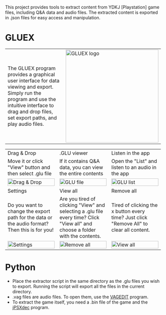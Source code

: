 This project provides tools to extract content from YDKJ [Playstation] game files, including Q&A data and audio files. The extracted content is exported in .json files for easy access and manipulation.

# GLUEX
<table>
  <tr>
    <td>
      The GLUEX program provides a graphical user interface for data viewing and export. Simply run the program and use the intuitive interface to drag and drop files, set export paths, and play audio files.
    </td>
    <td>
      <img src="https://github.com/dedz212/ydkjpsx-master/assets/75216495/422289f0-2917-4463-a868-8521a3a52b8b" alt="GLUEX logo" width="300"/>
    </td>
  </tr>
</table>

<table style="width: 100%;">
  <tr>
    <td style="width: 33%;">
      Drag & Drop
    </td>
    <td style="width: 33%;">
      .GLU viewer
    </td>
    <td style="width: 33%;">
      Listen in the app
    </td>
  </tr>
  <tr>
    <td style="width: 33%;">
      Move it or click "View" button and then select .glu file
    </td>
    <td style="width: 33%;">
      If it contains Q&A data, you can view the entire contents
    </td>
    <td style="width: 33%;">
      Open the "List" and listen to an audio in the app
    </td>
  </tr>
  <tr>
    <td style="width: 33%;">
      <img src="https://github.com/dedz212/ydkjpsx-master/assets/75216495/c706969e-bd58-45bf-a604-9297bd63dce2" alt="Drag & Drop" width="100%"/>
    </td>
    <td style="width: 33%;">
      <img src="https://github.com/dedz212/ydkjpsx-master/assets/75216495/0531c59f-0a19-4521-a773-ef2f344b6ff9" alt="GLU file" width="100%"/>
    </td>
    <td style="width: 33%;">
      <img src="https://github.com/dedz212/ydkjpsx-master/assets/75216495/7b1e63d3-5130-42b3-b7b2-9ce4fd0c6d85" alt="GLU list" width="100%"/>
    </td>
  </tr>
  <tr>
    <td style="width: 33%;">
      Settings
    </td>
    <td style="width: 33%;">
      View all
    </td>
    <td style="width: 33%;">
      Remove all
    </td>
  </tr>
  <tr>
    <td style="width: 33%;">
      Do you want to change the export path for the data or the audio format? Then this is for you!
    </td>
    <td style="width: 33%;">
      Are you tired of clicking "View" and selecting a .glu file every time? Click "View all" and choose a folder with the contents.
    </td>
    <td style="width: 33%;">
      Tired of clicking the x button every time? Just click "Remove All" to clear all content.
    </td>
  </tr>
  <tr>
    <td style="width: 33%;">
      <img src="https://github.com/dedz212/ydkjpsx-master/assets/75216495/882b49b8-8bab-424e-b060-ac824e943d13" alt="Settings" width="100%"/>
    </td>
    <td style="width: 33%;">
      <img src="https://github.com/dedz212/ydkjpsx-master/assets/75216495/3844b192-aa63-494c-9dbc-8885fc8e33d6" alt="Remove all" width="100%"/>
    </td>
    <td style="width: 33%;">
      <img src="https://github.com/dedz212/ydkjpsx-master/assets/75216495/f6662040-7cd9-49e3-96e1-09281b539365" alt="View all" width="100%"/>
    </td>
  </tr>
</table>


# Python
- Place the extractor script in the same directory as the .glu files you wish to export. Running the script will export all the files in the current directory.
- .vag files are audio files. To open them, use the [VAGEDIT](https://archive.org/download/Sony-PSX-tools/VAGEDIT.zip) program.
- To extract the game itself, you need a .bin file of the game and the [jPSXdec](https://github.com/m35/jpsxdec/releases/tag/v2.0) program.

